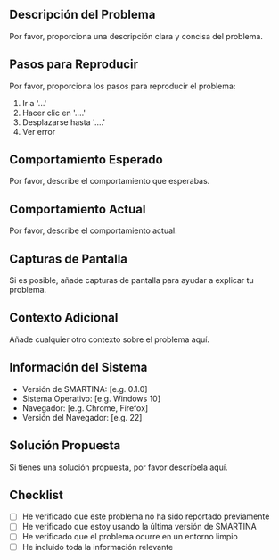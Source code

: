 ## Descripción del Problema

Por favor, proporciona una descripción clara y concisa del problema.

## Pasos para Reproducir

Por favor, proporciona los pasos para reproducir el problema:

1. Ir a '...'
2. Hacer clic en '....'
3. Desplazarse hasta '....'
4. Ver error

## Comportamiento Esperado

Por favor, describe el comportamiento que esperabas.

## Comportamiento Actual

Por favor, describe el comportamiento actual.

## Capturas de Pantalla

Si es posible, añade capturas de pantalla para ayudar a explicar tu problema.

## Contexto Adicional

Añade cualquier otro contexto sobre el problema aquí.

## Información del Sistema

- Versión de SMARTINA: [e.g. 0.1.0]
- Sistema Operativo: [e.g. Windows 10]
- Navegador: [e.g. Chrome, Firefox]
- Versión del Navegador: [e.g. 22]

## Solución Propuesta

Si tienes una solución propuesta, por favor descríbela aquí.

## Checklist

- [ ] He verificado que este problema no ha sido reportado previamente
- [ ] He verificado que estoy usando la última versión de SMARTINA
- [ ] He verificado que el problema ocurre en un entorno limpio
- [ ] He incluido toda la información relevante 